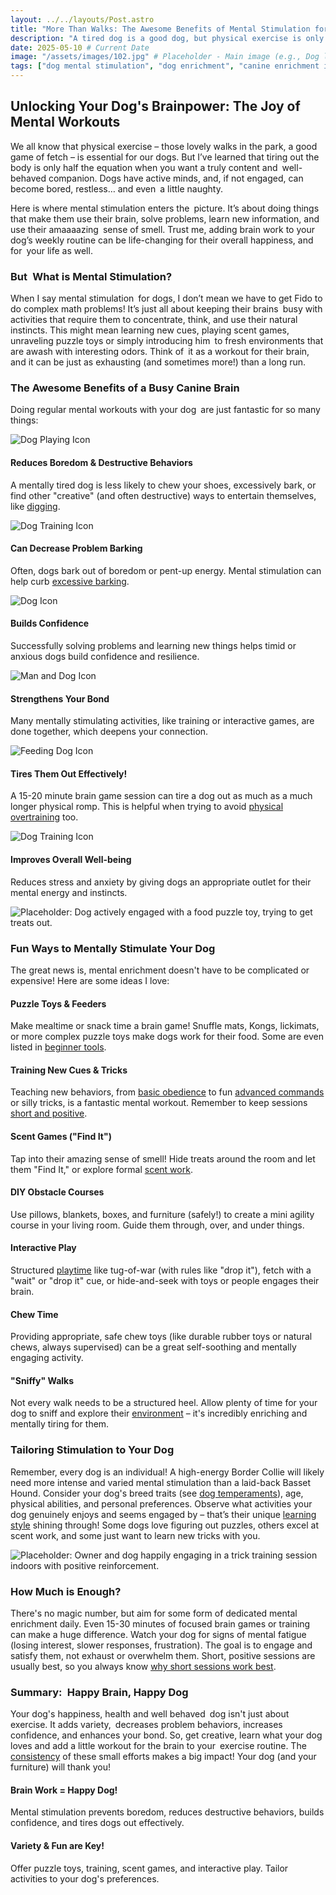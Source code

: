 ```yaml
---
layout: ../../layouts/Post.astro
title: "More Than Walks: The Awesome Benefits of Mental Stimulation for Your Dog"
description: "A tired dog is a good dog, but physical exercise is only half the story! Discover why mental stimulation is crucial for your dog's happiness and how to easily provide it."
date: 2025-05-10 # Current Date
image: "/assets/images/102.jpg" # Placeholder - Main image (e.g., Dog looking thoughtfully at a puzzle toy)
tags: ["dog mental stimulation", "dog enrichment", "canine enrichment ideas", "prevent dog boredom", "dog brain games", "positive dog activities", "dog well-being", "puzzle toys for dogs"]
---
```


<h2 class="text-3xl font-bold text-slate-800 dark:text-slate-100 mb-6">Unlocking Your Dog's Brainpower: The Joy of Mental Workouts</h2>

<p class="text-lg text-slate-600 dark:text-slate-300 mb-4">
    We all know that physical exercise – those lovely walks in the park, a good game of fetch – is essential for our dogs. But I’ve learned that tiring out the body is only half the equation when you want a truly content and well-behaved companion. Dogs have active minds, and, if not engaged, can become bored, restless… and even a little naughty.
</p>
<p class="text-lg text-slate-600 dark:text-slate-300 mb-8">
    Here is where mental stimulation enters the picture. It’s about doing things that make them use their brain, solve problems, learn new information, and use their amaaaazing sense of smell. Trust me, adding brain work to your dog’s weekly routine can be life-changing for their overall happiness, and for your life as well.
</p>

<h3 class="text-2xl font-semibold text-slate-800 dark:text-slate-100 mb-6">But What is Mental Stimulation?</h3>

<p class="text-lg text-slate-600 dark:text-slate-300 mb-8">
    When I say mental stimulation for dogs, I don’t mean we have to get Fido to do complex math problems! It’s just all about keeping their brains busy with activities that require them to concentrate, think, and use their natural instincts. This might mean learning new cues, playing scent games, unraveling puzzle toys or simply introducing him to fresh environments that are awash with interesting odors. Think of it as a workout for their brain, and it can be just as exhausting (and sometimes more!) than a long run.
</p>

<h3 class="text-2xl font-semibold text-slate-800 dark:text-slate-100 mb-6">The Awesome Benefits of a Busy Canine Brain</h3>

<p class="text-lg text-slate-600 dark:text-slate-300 mb-4">
   Doing regular mental workouts with your dog are just fantastic for so many things:
</p>

<div class="grid grid-cols-1 sm:grid-cols-2 lg:grid-cols-3 gap-6 mb-12 not-prose">
    <div class="bg-white dark:bg-slate-800 p-6 rounded-xl shadow-lg text-center flex flex-col items-center ring-1 ring-slate-900/5 dark:ring-slate-200/10">
      <div class="text-4xl mb-3 text-blue-500 dark:text-blue-400">
        <img class="w-14 h-14 mx-auto" src="/assets/icons/dog-playing-svgrepo-com.svg" alt="Dog Playing Icon" /> </div>
      <h4 class="font-semibold text-lg text-slate-800 dark:text-slate-100 mb-1">Reduces Boredom & Destructive Behaviors</h4>
      <p class="text-sm text-slate-600 dark:text-slate-300">A mentally tired dog is less likely to chew your shoes, excessively bark, or find other "creative" (and often destructive) ways to entertain themselves, like <a href="https://trainedtails.com/posts/solutions-for-dogs-digging-too-much" target="_blank"  class="text-blue-600 dark:text-blue-400 hover:underline">digging</a>.</p>
    </div>
    <div class="bg-white dark:bg-slate-800 p-6 rounded-xl shadow-lg text-center flex flex-col items-center ring-1 ring-slate-900/5 dark:ring-slate-200/10">
        <div class="text-4xl mb-3 text-blue-500 dark:text-blue-400">
             <img class="w-14 h-14 mx-auto" src="/assets/icons/dog-training-svgrepo-com.svg" alt="Dog Training Icon" /> </div>
        <h4 class="font-semibold text-lg text-slate-800 dark:text-slate-100 mb-1">Can Decrease Problem Barking</h4>
        <p class="text-sm text-slate-600 dark:text-slate-300">Often, dogs bark out of boredom or pent-up energy. Mental stimulation can help curb <a href="https://trainedtails.com/posts/stop-excessive-barking" target="_blank"  class="text-blue-600 dark:text-blue-400 hover:underline">excessive barking</a>.</p>
    </div>
    <div class="bg-white dark:bg-slate-800 p-6 rounded-xl shadow-lg text-center flex flex-col items-center ring-1 ring-slate-900/5 dark:ring-slate-200/10">
       <div class="text-4xl mb-3 text-blue-500 dark:text-blue-400">
           <img class="w-14 h-14 mx-auto" src="/assets/icons/dog-svgrepo-com.svg" alt="Dog Icon" /> </div>
        <h4 class="font-semibold text-lg text-slate-800 dark:text-slate-100 mb-1">Builds Confidence</h4>
        <p class="text-sm text-slate-600 dark:text-slate-300">Successfully solving problems and learning new things helps timid or anxious dogs build confidence and resilience.</p>
    </div>
    <div class="bg-white dark:bg-slate-800 p-6 rounded-xl shadow-lg text-center flex flex-col items-center ring-1 ring-slate-900/5 dark:ring-slate-200/10">
       <div class="text-4xl mb-3 text-blue-500 dark:text-blue-400">
           <img class="w-14 h-14 mx-auto" src="/assets/icons/man-and-dog-svgrepo-com.svg" alt="Man and Dog Icon" /> </div>
        <h4 class="font-semibold text-lg text-slate-800 dark:text-slate-100 mb-1">Strengthens Your Bond</h4>
        <p class="text-sm text-slate-600 dark:text-slate-300">Many mentally stimulating activities, like training or interactive games, are done together, which deepens your connection.</p>
    </div>
     <div class="bg-white dark:bg-slate-800 p-6 rounded-xl shadow-lg text-center flex flex-col items-center ring-1 ring-slate-900/5 dark:ring-slate-200/10">
       <div class="text-4xl mb-3 text-blue-500 dark:text-blue-400">
           <img class="w-14 h-14 mx-auto" src="/assets/icons/feeding-the-dog-svgrepo-com.svg" alt="Feeding Dog Icon" /> </div>
        <h4 class="font-semibold text-lg text-slate-800 dark:text-slate-100 mb-1">Tires Them Out Effectively!</h4>
        <p class="text-sm text-slate-600 dark:text-slate-300">A 15-20 minute brain game session can tire a dog out as much as a much longer physical romp. This is helpful when trying to avoid <a href="https://trainedtails.com/posts/avoiding-overtraining" target="_blank"  class="text-blue-600 dark:text-blue-400 hover:underline">physical overtraining</a> too.</p>
    </div>
    <div class="bg-white dark:bg-slate-800 p-6 rounded-xl shadow-lg text-center flex flex-col items-center ring-1 ring-slate-900/5 dark:ring-slate-200/10">
       <div class="text-4xl mb-3 text-blue-500 dark:text-blue-400">
           <img class="w-14 h-14 mx-auto" src="/assets/icons/dog-training-svgrepo-com (2).svg" alt="Dog Training Icon" /> </div>
        <h4 class="font-semibold text-lg text-slate-800 dark:text-slate-100 mb-1">Improves Overall Well-being</h4>
        <p class="text-sm text-slate-600 dark:text-slate-300">Reduces stress and anxiety by giving dogs an appropriate outlet for their mental energy and instincts.</p>
    </div>
</div>

<img src="/assets/images/101.jpg" alt="Placeholder: Dog actively engaged with a food puzzle toy, trying to get treats out." class="w-full h-auto rounded-xl my-8 shadow-lg" loading="lazy" />

<h3 class="text-2xl font-semibold text-slate-800 dark:text-slate-100 mb-6">Fun Ways to Mentally Stimulate Your Dog</h3>
<p class="text-lg text-slate-600 dark:text-slate-300 mb-4">
    The great news is, mental enrichment doesn't have to be complicated or expensive! Here are some ideas I love:
</p>

<div class="relative border-l-2 border-blue-300 dark:border-blue-700/50 ml-4 space-y-10 mb-12">
    <div class="relative pl-8">
        <div class="absolute w-8 h-8 bg-blue-500 dark:bg-blue-600 rounded-full flex items-center justify-center -left-4 ring-4 ring-white dark:ring-slate-900">
             <span class="font-bold text-white text-sm"></span>
        </div>
        <h4 class="text-xl font-semibold text-slate-800 dark:text-slate-100 mb-2">Puzzle Toys & Feeders</h4>
        <p class="text-lg text-slate-600 dark:text-slate-300">
            Make mealtime or snack time a brain game! Snuffle mats, Kongs, lickimats, or more complex puzzle toys make dogs work for their food. Some are even listed in <a href="https://trainedtails.com/posts/dog-training-tools-for-beginners" target="_blank" rel="noopener noreferrer" class="text-blue-600 dark:text-blue-400 hover:underline">beginner tools</a>.
        </p>
    </div>
    <div class="relative pl-8">
        <div class="absolute w-8 h-8 bg-blue-500 dark:bg-blue-600 rounded-full flex items-center justify-center -left-4 ring-4 ring-white dark:ring-slate-900">
             <span class="font-bold text-white text-sm"></span>
        </div>
        <h4 class="text-xl font-semibold text-slate-800 dark:text-slate-100 mb-2">Training New Cues & Tricks</h4>
        <p class="text-lg text-slate-600 dark:text-slate-300">
            Teaching new behaviors, from <a href="https://trainedtails.com/posts/basic-dog-training" target="_blank" rel="noopener noreferrer" class="text-blue-600 dark:text-blue-400 hover:underline">basic obedience</a> to fun <a href="https://trainedtails.com/posts/advanced-commands" target="_blank" rel="noopener noreferrer" class="text-blue-600 dark:text-blue-400 hover:underline">advanced commands</a> or silly tricks, is a fantastic mental workout. Remember to keep sessions<a href="https://trainedtails.com/posts/training-session-tips" target="_blank" rel="noopener noreferrer" class="text-blue-600 dark:text-blue-400 hover:underline"> short and positive</a>.
        </p>
    </div>
    <div class="relative pl-8">
        <div class="absolute w-8 h-8 bg-blue-500 dark:bg-blue-600 rounded-full flex items-center justify-center -left-4 ring-4 ring-white dark:ring-slate-900">
             <span class="font-bold text-white text-sm"></span>
        </div>
        <h4 class="text-xl font-semibold text-slate-800 dark:text-slate-100 mb-2">Scent Games ("Find It")</h4>
        <p class="text-lg text-slate-600 dark:text-slate-300">
            Tap into their amazing sense of smell! Hide treats around the room and let them "Find It," or explore formal <a href="https://trainedtails.com/posts/scent-work" target="_blank" rel="noopener noreferrer" class="text-blue-600 dark:text-blue-400 hover:underline">scent work</a>.
        </p>
    </div>
    <div class="relative pl-8">
        <div class="absolute w-8 h-8 bg-blue-500 dark:bg-blue-600 rounded-full flex items-center justify-center -left-4 ring-4 ring-white dark:ring-slate-900">
             <span class="font-bold text-white text-sm"></span>
        </div>
        <h4 class="text-xl font-semibold text-slate-800 dark:text-slate-100 mb-2">DIY Obstacle Courses</h4>
        <p class="text-lg text-slate-600 dark:text-slate-300">
            Use pillows, blankets, boxes, and furniture (safely!) to create a mini agility course in your living room. Guide them through, over, and under things.
        </p>
    </div>
     <div class="relative pl-8">
        <div class="absolute w-8 h-8 bg-blue-500 dark:bg-blue-600 rounded-full flex items-center justify-center -left-4 ring-4 ring-white dark:ring-slate-900">
             <span class="font-bold text-white text-sm"></span>
        </div>
        <h4 class="text-xl font-semibold text-slate-800 dark:text-slate-100 mb-2">Interactive Play</h4>
        <p class="text-lg text-slate-600 dark:text-slate-300">
            Structured <a href="https://trainedtails.com/posts/playtime-in-training" target="_blank" rel="noopener noreferrer" class="text-blue-600 dark:text-blue-400 hover:underline">playtime</a> like tug-of-war (with rules like "drop it"), fetch with a "wait" or "drop it" cue, or hide-and-seek with toys or people engages their brain.
        </p>
    </div>
    <div class="relative pl-8">
        <div class="absolute w-8 h-8 bg-blue-500 dark:bg-blue-600 rounded-full flex items-center justify-center -left-4 ring-4 ring-white dark:ring-slate-900">
             <span class="font-bold text-white text-sm"></span>
        </div>
        <h4 class="text-xl font-semibold text-slate-800 dark:text-slate-100 mb-2">Chew Time</h4>
        <p class="text-lg text-slate-600 dark:text-slate-300">
            Providing appropriate, safe chew toys (like durable rubber toys or natural chews, always supervised) can be a great self-soothing and mentally engaging activity.
        </p>
    </div>
    <div class="relative pl-8">
        <div class="absolute w-8 h-8 bg-blue-500 dark:bg-blue-600 rounded-full flex items-center justify-center -left-4 ring-4 ring-white dark:ring-slate-900">
             <span class="font-bold text-white text-sm"></span>
        </div>
        <h4 class="text-xl font-semibold text-slate-800 dark:text-slate-100 mb-2">"Sniffy" Walks</h4>
        <p class="text-lg text-slate-600 dark:text-slate-300">
            Not every walk needs to be a structured heel. Allow plenty of time for your dog to sniff and explore their <a href="https://trainedtails.com/posts/right-training-enviroment" target="_blank" rel="noopener noreferrer" class="text-blue-600 dark:text-blue-400 hover:underline">environment</a> – it's incredibly enriching and mentally tiring for them.
        </p>
    </div>
</div>


<h3 class="text-2xl font-semibold text-slate-800 dark:text-slate-100 mb-6">Tailoring Stimulation to Your Dog</h3>
<p class="text-lg text-slate-600 dark:text-slate-300 mb-8">
    Remember, every dog is an individual! A high-energy Border Collie will likely need more intense and varied mental stimulation than a laid-back Basset Hound. Consider your dog's breed traits (see <a href="https://trainedtails.com/posts/dog-temperaments" target="_blank"  class="text-blue-600 dark:text-blue-400 hover:underline">dog temperaments</a>), age, physical abilities, and personal preferences. Observe what activities your dog genuinely enjoys and seems engaged by – that’s their unique <a href="https://trainedtails.com/posts/learning-styles" target="_blank"  class="text-blue-600 dark:text-blue-400 hover:underline">learning style</a> shining through! Some dogs love figuring out puzzles, others excel at scent work, and some just want to learn new tricks with you.
</p>

<img src="/assets/images/29.jpg" alt="Placeholder: Owner and dog happily engaging in a trick training session indoors with positive reinforcement." class="w-full h-auto rounded-xl my-8 shadow-lg" loading="lazy" />

<h3 class="text-2xl font-semibold text-slate-800 dark:text-slate-100 mb-6">How Much is Enough?</h3>
<p class="text-lg text-slate-600 dark:text-slate-300 mb-8">
    There's no magic number, but aim for some form of dedicated mental enrichment daily. Even 15-30 minutes of focused brain games or training can make a huge difference. Watch your dog for signs of mental fatigue (losing interest, slower responses, frustration). The goal is to engage and satisfy them, not exhaust or overwhelm them. Short, positive sessions are usually best, so you always know <a href="https://trainedtails.com/posts/why-short-sessions-work-best" target="_blank"  class="text-blue-600 dark:text-blue-400 hover:underline">why short sessions work best</a>.
</p>


<h3 class="text-2xl font-semibold text-slate-800 dark:text-slate-100 mb-6">Summary: Happy Brain, Happy Dog</h3>

<p class="text-lg text-slate-600 dark:text-slate-300 mb-8">
    Your dog's happiness, health and well behaved dog isn't just about exercise. It adds variety, decreases problem behaviors, increases confidence, and enhances your bond. So, get creative, learn what your dog loves and add a little workout for the brain to your exercise routine. The <a href="https://trainedtails.com/posts/consistency-matters" target="_blank"  class="text-blue-600 dark:text-blue-400 hover:underline">consistency</a> of these small efforts makes a big impact! Your dog (and your furniture) will thank you!
</p>

<div class="grid grid-cols-1 md:grid-cols-2 gap-8 mt-12 not-prose">
    <div class="p-6 rounded-lg border-l-4 border-blue-500 bg-blue-50 dark:bg-slate-800 dark:border-blue-700">
        <h4 class="text-xl font-bold text-blue-700 dark:text-blue-300 mb-2">Brain Work = Happy Dog!</h4>
        <p class="text-slate-600 dark:text-slate-300">Mental stimulation prevents boredom, reduces destructive behaviors, builds confidence, and tires dogs out effectively.</p>
    </div>
    <div class="p-6 rounded-lg border-l-4 border-green-500 bg-green-50 dark:bg-slate-800 dark:border-green-700">
        <h4 class="text-xl font-bold text-green-700 dark:text-green-300 mb-2">Variety & Fun are Key!</h4>
        <p class="text-slate-600 dark:text-slate-300">Offer puzzle toys, training, scent games, and interactive play. Tailor activities to your dog's preferences.</p>
    </div>
</div>